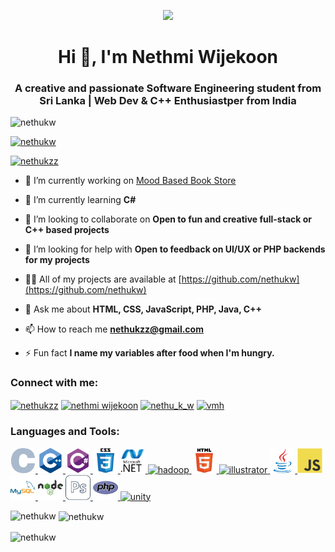 <p align="center">
  <img src="./assets/banner-8bit.gif" width="900"/>
</p>
<h1 align="center">Hi 👋, I'm Nethmi Wijekoon</h1>
<h3 align="center">A creative and passionate Software Engineering student from Sri Lanka | Web Dev & C++ Enthusiastper from India</h3>

<p align="left"> <img src="https://komarev.com/ghpvc/?username=nethukw&label=Profile%20views&color=0e75b6&style=flat" alt="nethukw" /> </p>

<p align="left"> <a href="https://github.com/ryo-ma/github-profile-trophy"><img src="https://github-profile-trophy.vercel.app/?username=nethukw" alt="nethukw" /></a> </p>

<p align="left"> <a href="https://twitter.com/nethukzz" target="blank"><img src="https://img.shields.io/twitter/follow/nethukzz?logo=twitter&style=for-the-badge" alt="nethukzz" /></a> </p>

- 🔭 I’m currently working on [Mood Based Book Store](bfgn)

- 🌱 I’m currently learning **C#**

- 👯 I’m looking to collaborate on **Open to fun and creative full-stack or C++ based projects**

- 🤝 I’m looking for help with **Open to feedback on UI/UX or PHP backends for my projects**

- 👨‍💻 All of my projects are available at [https://github.com/nethukw](https://github.com/nethukw)

- 💬 Ask me about **HTML, CSS, JavaScript, PHP, Java, C++**

- 📫 How to reach me **nethukzz@gmail.com**

- ⚡ Fun fact **I name my variables after food when I'm hungry.**

<h3 align="left">Connect with me:</h3>
<p align="left">
<a href="https://twitter.com/nethukzz" target="blank"><img align="center" src="https://raw.githubusercontent.com/rahuldkjain/github-profile-readme-generator/master/src/images/icons/Social/twitter.svg" alt="nethukzz" height="30" width="40" /></a>
<a href="https://linkedin.com/in/nethmi wijekoon" target="blank"><img align="center" src="https://raw.githubusercontent.com/rahuldkjain/github-profile-readme-generator/master/src/images/icons/Social/linked-in-alt.svg" alt="nethmi wijekoon" height="30" width="40" /></a>
<a href="https://instagram.com/nethu_k_w" target="blank"><img align="center" src="https://raw.githubusercontent.com/rahuldkjain/github-profile-readme-generator/master/src/images/icons/Social/instagram.svg" alt="nethu_k_w" height="30" width="40" /></a>
<a href="https://www.youtube.com/c/vmh" target="blank"><img align="center" src="https://raw.githubusercontent.com/rahuldkjain/github-profile-readme-generator/master/src/images/icons/Social/youtube.svg" alt="vmh" height="30" width="40" /></a>
</p>

<h3 align="left">Languages and Tools:</h3>
<p align="left"> <a href="https://www.cprogramming.com/" target="_blank" rel="noreferrer"> <img src="https://raw.githubusercontent.com/devicons/devicon/master/icons/c/c-original.svg" alt="c" width="40" height="40"/> </a> <a href="https://www.w3schools.com/cpp/" target="_blank" rel="noreferrer"> <img src="https://raw.githubusercontent.com/devicons/devicon/master/icons/cplusplus/cplusplus-original.svg" alt="cplusplus" width="40" height="40"/> </a> <a href="https://www.w3schools.com/cs/" target="_blank" rel="noreferrer"> <img src="https://raw.githubusercontent.com/devicons/devicon/master/icons/csharp/csharp-original.svg" alt="csharp" width="40" height="40"/> </a> <a href="https://www.w3schools.com/css/" target="_blank" rel="noreferrer"> <img src="https://raw.githubusercontent.com/devicons/devicon/master/icons/css3/css3-original-wordmark.svg" alt="css3" width="40" height="40"/> </a> <a href="https://dotnet.microsoft.com/" target="_blank" rel="noreferrer"> <img src="https://raw.githubusercontent.com/devicons/devicon/master/icons/dot-net/dot-net-original-wordmark.svg" alt="dotnet" width="40" height="40"/> </a> <a href="https://hadoop.apache.org/" target="_blank" rel="noreferrer"> <img src="https://www.vectorlogo.zone/logos/apache_hadoop/apache_hadoop-icon.svg" alt="hadoop" width="40" height="40"/> </a> <a href="https://www.w3.org/html/" target="_blank" rel="noreferrer"> <img src="https://raw.githubusercontent.com/devicons/devicon/master/icons/html5/html5-original-wordmark.svg" alt="html5" width="40" height="40"/> </a> <a href="https://www.adobe.com/in/products/illustrator.html" target="_blank" rel="noreferrer"> <img src="https://www.vectorlogo.zone/logos/adobe_illustrator/adobe_illustrator-icon.svg" alt="illustrator" width="40" height="40"/> </a> <a href="https://www.java.com" target="_blank" rel="noreferrer"> <img src="https://raw.githubusercontent.com/devicons/devicon/master/icons/java/java-original.svg" alt="java" width="40" height="40"/> </a> <a href="https://developer.mozilla.org/en-US/docs/Web/JavaScript" target="_blank" rel="noreferrer"> <img src="https://raw.githubusercontent.com/devicons/devicon/master/icons/javascript/javascript-original.svg" alt="javascript" width="40" height="40"/> </a> <a href="https://www.mysql.com/" target="_blank" rel="noreferrer"> <img src="https://raw.githubusercontent.com/devicons/devicon/master/icons/mysql/mysql-original-wordmark.svg" alt="mysql" width="40" height="40"/> </a> <a href="https://nodejs.org" target="_blank" rel="noreferrer"> <img src="https://raw.githubusercontent.com/devicons/devicon/master/icons/nodejs/nodejs-original-wordmark.svg" alt="nodejs" width="40" height="40"/> </a> <a href="https://www.photoshop.com/en" target="_blank" rel="noreferrer"> <img src="https://raw.githubusercontent.com/devicons/devicon/master/icons/photoshop/photoshop-line.svg" alt="photoshop" width="40" height="40"/> </a> <a href="https://www.php.net" target="_blank" rel="noreferrer"> <img src="https://raw.githubusercontent.com/devicons/devicon/master/icons/php/php-original.svg" alt="php" width="40" height="40"/> </a> <a href="https://unity.com/" target="_blank" rel="noreferrer"> <img src="https://www.vectorlogo.zone/logos/unity3d/unity3d-icon.svg" alt="unity" width="40" height="40"/> </a> </p>

<p><img align="left" src="https://github-readme-stats.vercel.app/api/top-langs?username=nethukw&show_icons=true&locale=en&layout=compact" alt="nethukw" /></p>

<p>&nbsp;<img align="center" src="https://github-readme-stats.vercel.app/api?username=nethukw&show_icons=true&locale=en" alt="nethukw" /></p>

<p><img align="center" src="https://github-readme-streak-stats.herokuapp.com/?user=nethukw&" alt="nethukw" /></p>
